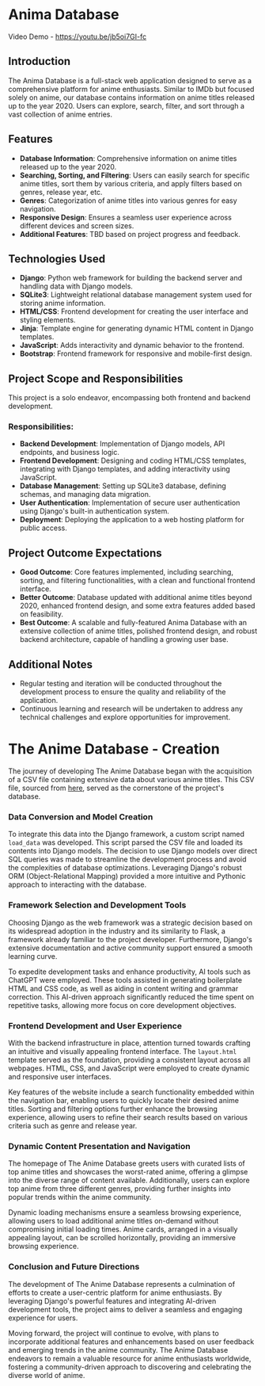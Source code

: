 # Anima Database

Video Demo - https://youtu.be/jb5oi7GI-fc

## Introduction
The Anima Database is a full-stack web application designed to serve as a comprehensive platform for anime enthusiasts. Similar to IMDb but focused solely on anime, our database contains information on anime titles released up to the year 2020. Users can explore, search, filter, and sort through a vast collection of anime entries.

## Features
- **Database Information**: Comprehensive information on anime titles released up to the year 2020.
- **Searching, Sorting, and Filtering**: Users can easily search for specific anime titles, sort them by various criteria, and apply filters based on genres, release year, etc.
- **Genres**: Categorization of anime titles into various genres for easy navigation.
- **Responsive Design**: Ensures a seamless user experience across different devices and screen sizes.
- **Additional Features**: TBD based on project progress and feedback.

## Technologies Used
- **Django**: Python web framework for building the backend server and handling data with Django models.
- **SQLite3**: Lightweight relational database management system used for storing anime information.
- **HTML/CSS**: Frontend development for creating the user interface and styling elements.
- **Jinja**: Template engine for generating dynamic HTML content in Django templates.
- **JavaScript**: Adds interactivity and dynamic behavior to the frontend.
- **Bootstrap**: Frontend framework for responsive and mobile-first design.

## Project Scope and Responsibilities
This project is a solo endeavor, encompassing both frontend and backend development.

### Responsibilities:
- **Backend Development**: Implementation of Django models, API endpoints, and business logic.
- **Frontend Development**: Designing and coding HTML/CSS templates, integrating with Django templates, and adding interactivity using JavaScript.
- **Database Management**: Setting up SQLite3 database, defining schemas, and managing data migration.
- **User Authentication**: Implementation of secure user authentication using Django's built-in authentication system.
- **Deployment**: Deploying the application to a web hosting platform for public access.

## Project Outcome Expectations
- **Good Outcome**: Core features implemented, including searching, sorting, and filtering functionalities, with a clean and functional frontend interface.
- **Better Outcome**: Database updated with additional anime titles beyond 2020, enhanced frontend design, and some extra features added based on feasibility.
- **Best Outcome**: A scalable and fully-featured Anima Database with an extensive collection of anime titles, polished frontend design, and robust backend architecture, capable of handling a growing user base.

## Additional Notes
- Regular testing and iteration will be conducted throughout the development process to ensure the quality and reliability of the application.
- Continuous learning and research will be undertaken to address any technical challenges and explore opportunities for improvement.

# The Anime Database - Creation


The journey of developing The Anime Database began with the acquisition of a CSV file containing extensive data about various anime titles. This CSV file, sourced from [here](https://github.com/cckuqui/anime-db/blob/master/datasets/myanimelist.csv), served as the cornerstone of the project's database.

### Data Conversion and Model Creation

To integrate this data into the Django framework, a custom script named `load_data` was developed. This script parsed the CSV file and loaded its contents into Django models. The decision to use Django models over direct SQL queries was made to streamline the development process and avoid the complexities of database optimizations. Leveraging Django's robust ORM (Object-Relational Mapping) provided a more intuitive and Pythonic approach to interacting with the database.

### Framework Selection and Development Tools

Choosing Django as the web framework was a strategic decision based on its widespread adoption in the industry and its similarity to Flask, a framework already familiar to the project developer. Furthermore, Django's extensive documentation and active community support ensured a smooth learning curve. 

To expedite development tasks and enhance productivity, AI tools such as ChatGPT were employed. These tools assisted in generating boilerplate HTML and CSS code, as well as aiding in content writing and grammar correction. This AI-driven approach significantly reduced the time spent on repetitive tasks, allowing more focus on core development objectives.

### Frontend Development and User Experience

With the backend infrastructure in place, attention turned towards crafting an intuitive and visually appealing frontend interface. The `layout.html` template served as the foundation, providing a consistent layout across all webpages. HTML, CSS, and JavaScript were employed to create dynamic and responsive user interfaces.

Key features of the website include a search functionality embedded within the navigation bar, enabling users to quickly locate their desired anime titles. Sorting and filtering options further enhance the browsing experience, allowing users to refine their search results based on various criteria such as genre and release year.

### Dynamic Content Presentation and Navigation

The homepage of The Anime Database greets users with curated lists of top anime titles and showcases the worst-rated anime, offering a glimpse into the diverse range of content available. Additionally, users can explore top anime from three different genres, providing further insights into popular trends within the anime community.

Dynamic loading mechanisms ensure a seamless browsing experience, allowing users to load additional anime titles on-demand without compromising initial loading times. Anime cards, arranged in a visually appealing layout, can be scrolled horizontally, providing an immersive browsing experience.

### Conclusion and Future Directions

The development of The Anime Database represents a culmination of efforts to create a user-centric platform for anime enthusiasts. By leveraging Django's powerful features and integrating AI-driven development tools, the project aims to deliver a seamless and engaging experience for users.

Moving forward, the project will continue to evolve, with plans to incorporate additional features and enhancements based on user feedback and emerging trends in the anime community. The Anime Database endeavors to remain a valuable resource for anime enthusiasts worldwide, fostering a community-driven approach to discovering and celebrating the diverse world of anime.

